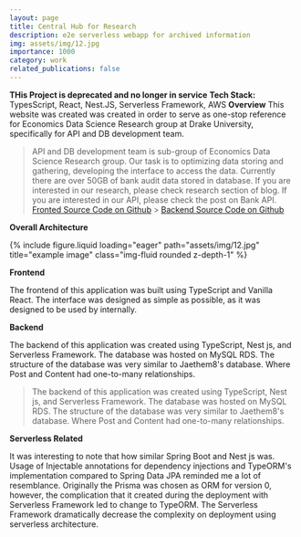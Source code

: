 ```yaml
---
layout: page
title: Central Hub for Research
description: e2e serverless webapp for archived information
img: assets/img/12.jpg
importance: 1000
category: work
related_publications: false
---
```


**THis Project is deprecated and no longer in service**
**Tech Stack:** TypesScript, React, Nest.JS, Serverless Framework, AWS
**Overview**
This website was created was created in order to serve as one-stop reference for Economics Data Science Research group at Drake University, specifically for API and DB development team.

> API and DB development team is sub-group of Economics Data Science Research group. Our task is to optimizing data storing and gathering, developing the interface to access the data. Currently there are over 50GB of bank audit data stored in database. If you are interested in our research, please check research section of blog. If you are interested in our API, please check the post on Bank API.
> <a href="https://github.com/Jaethem8y/research-blog-frontend">Fronted Source Code on Github</a> > <a href="https://github.com/Jaethem8y/registration-serverless">Backend Source Code on Github</a>

**Overall Architecture**

<div class="row">
    <div class="col-sm mt-3 mt-md-0">
        {% include figure.liquid loading="eager" path="assets/img/12.jpg" title="example image" class="img-fluid rounded z-depth-1" %}
    </div>
</div>

**Frontend**

The frontend of this application was built using TypeScript and Vanilla React. The interface was designed as simple as possible, as it was designed to be used by internally.

**Backend**

The backend of this application was created using TypeScript, Nest js, and Serverless Framework. The database was hosted on MySQL RDS. The structure of the database was very similar to Jaethem8's database. Where Post and Content had one-to-many relationships.

> The backend of this application was created using TypeScript, Nest js, and Serverless Framework. The database was hosted on MySQL RDS. The structure of the database was very similar to Jaethem8's database. Where Post and Content had one-to-many relationships.

**Serverless Related**

It was interesting to note that how similar Spring Boot and Nest js was. Usage of Injectable annotations for dependency injections and TypeORM's implementation compared to Spring Data JPA reminded me a lot of resemblance. Originally the Prisma was chosen as ORM for version 0, however, the complication that it created during the deployment with Serverless Framework led to change to TypeORM. The Serverless Framework dramatically decrease the complexity on deployment using serverless architecture.
